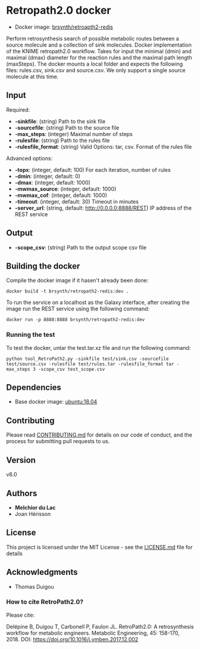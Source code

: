 # Retropath2.0 docker

* Docker image: [brsynth/retroapth2-redis](https://hub.docker.com/r/brsynth/retropath2-redis)

Perform retrosynthesis search of possible metabolic routes between a source molecule and a collection of sink molecules. Docker implementation of the KNIME retropath2.0 workflow. Takes for input the minimal (dmin) and maximal (dmax) diameter for the reaction rules and the maximal path length (maxSteps). The docker mounts a local folder and expects the following files: rules.csv, sink.csv and source.csv. We only support a single source molecule at this time. 

## Input

Required:
* **-sinkfile**: (string) Path to the sink file
* **-sourcefile**: (string) Path to the source file
* **-max_steps**: (integer) Maximal number of steps 
* **-rulesfile**: (string) Path to the rules file
* **-rulesfile_format**: (string) Valid Options: tar, csv. Format of the rules file

Advanced options:
* **-topx**: (integer, default: 100) For each iteration, number of rules
* **-dmin**: (integer, default: 0)
* **-dmax**: (integer, default: 1000)
* **-mwmax_source**: (integer, default: 1000)
* **-mwmax_cof**: (integer, default: 1000)
* **-timeout**: (integer, default: 30) Timeout in minutes
* **-server_url**: (string, default: http://0.0.0.0:8888/REST) IP address of the REST service

## Output

* **-scope_csv**: (string) Path to the output scope csv file

## Building the docker

Compile the docker image if it hasen't already been done:

```
docker build -t brsynth/retropath2-redis:dev .
```

To run the service on a localhost as the Galaxy interface, after creating the image run the REST service using the following command:

```
docker run -p 8888:8888 brsynth/retropath2-redis:dev
```

### Running the test

To test the docker, untar the test.tar.xz file and run the following command:

```
python tool_RetroPath2.py -sinkfile test/sink.csv -sourcefile test/source.csv -rulesfile test/rules.tar -rulesfile_format tar -max_steps 3 -scope_csv test_scope.csv
```

## Dependencies

* Base docker image: [ubuntu:18.04](https://hub.docker.com/layers/ubuntu/library/ubuntu/18.04/images/sha256-60a99a670b980963e4a9d882f631cba5d26ba5d14ccba2aa82a4e1f4d084fb1f?context=explore)

## Contributing

Please read [CONTRIBUTING.md](https://gist.github.com/PurpleBooth/b24679402957c63ec426) for details on our code of conduct, and the process for submitting pull requests to us.

## Version

v8.0

## Authors

* **Melchior du Lac**
* Joan Hérisson

## License

This project is licensed under the MIT License - see the [LICENSE.md](LICENSE.md) file for details

## Acknowledgments

* Thomas Duigou

### How to cite RetroPath2.0?
Please cite:

Delépine B, Duigou T, Carbonell P, Faulon JL. RetroPath2.0: A retrosynthesis workflow for metabolic engineers. Metabolic Engineering, 45: 158-170, 2018. DOI: https://doi.org/10.1016/j.ymben.2017.12.002
